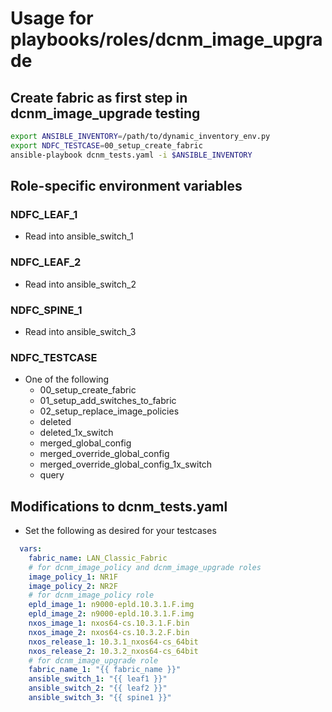 # Usage for playbooks/roles/dcnm_image_upgrade

## Create fabric as first step in dcnm_image_upgrade testing

```bash
export ANSIBLE_INVENTORY=/path/to/dynamic_inventory_env.py
export NDFC_TESTCASE=00_setup_create_fabric
ansible-playbook dcnm_tests.yaml -i $ANSIBLE_INVENTORY
```

## Role-specific environment variables

### NDFC_LEAF_1
- Read into ansible_switch_1

### NDFC_LEAF_2
- Read into ansible_switch_2

### NDFC_SPINE_1
- Read into ansible_switch_3

### NDFC_TESTCASE

- One of the following
    - 00_setup_create_fabric
    - 01_setup_add_switches_to_fabric
    - 02_setup_replace_image_policies
    - deleted
    - deleted_1x_switch
    - merged_global_config
    - merged_override_global_config
    - merged_override_global_config_1x_switch
    - query

## Modifications to dcnm_tests.yaml

- Set the following as desired for your testcases

```yaml
  vars:
    fabric_name: LAN_Classic_Fabric
    # for dcnm_image_policy and dcnm_image_upgrade roles
    image_policy_1: NR1F
    image_policy_2: NR2F
    # for dcnm_image_policy role
    epld_image_1: n9000-epld.10.3.1.F.img
    epld_image_2: n9000-epld.10.3.1.F.img
    nxos_image_1: nxos64-cs.10.3.1.F.bin
    nxos_image_2: nxos64-cs.10.3.2.F.bin
    nxos_release_1: 10.3.1_nxos64-cs_64bit
    nxos_release_2: 10.3.2_nxos64-cs_64bit
    # for dcnm_image_upgrade role
    fabric_name_1: "{{ fabric_name }}"
    ansible_switch_1: "{{ leaf1 }}"
    ansible_switch_2: "{{ leaf2 }}"
    ansible_switch_3: "{{ spine1 }}"
```
